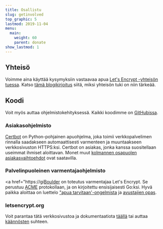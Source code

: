 ```yaml
---
title: Osallistu
slug: getinvolved
top_graphic: 5
lastmod: 2019-11-04
menu:
  main:
    weight: 60
    parent: donate
show_lastmod: 1
---
```



## Yhteisö

Voimme aina käyttää kysymyksiin vastaavaa apua [Let's Encrypt -yhteisön tuessa](https://community.letsencrypt.org/). Katso [tämä blogikirjoitus](/2015/08/13/lets-encrypt-community-support.html) siitä, miksi yhteisön tuki on niin tärkeää.

## Koodi

Voit myös auttaa ohjelmistokehityksessä. Kaikki koodimme on [GitHubissa](https://github.com/letsencrypt/).

### Asiakasohjelmisto

[Certbot](https://github.com/certbot/certbot) on Python-pohjainen apuohjelma, joka toimii verkkopalvelimen rinnalla saadakseen automaattisesti varmenteen ja muuntaakseen verkkosivuston HTTPS:ksi. Certbot on asiakas, jonka kanssa suositellaan useimmat ihmiset aloittavan. Monet muut [kolmannen osapuolen asiakasvaihtoehdot](/docs/client-options) ovat saatavilla.

### Palvelinpuoleinen varmentajaohjelmisto

<a href="https://gi[Boulder](https://github.com/letsencrypt/boulder) on toteutus varmentajaa Let's Encrypt. Se perustuu [ACME](https://tools.ietf.org/html/rfc8555) protokollaan, ja on kirjoitettu ensisijaisesti Go:ksi. Hyvä paikka aloittaa on luettelo ["apua tarvitaan'-ongelmista](https://github.com/letsencrypt/boulder/labels/help%20wanted) ja [avustajien opas](https://github.com/letsencrypt/boulder/blob/master/CONTRIBUTING.md).

### letsencrypt.org

Voit parantaa tätä verkkosivustoa ja dokumentaatiota [täällä](https://github.com/letsencrypt/website) tai auttaa [käännösten](https://crowdin.com/project/lets-encrypt-website) suhteen.
